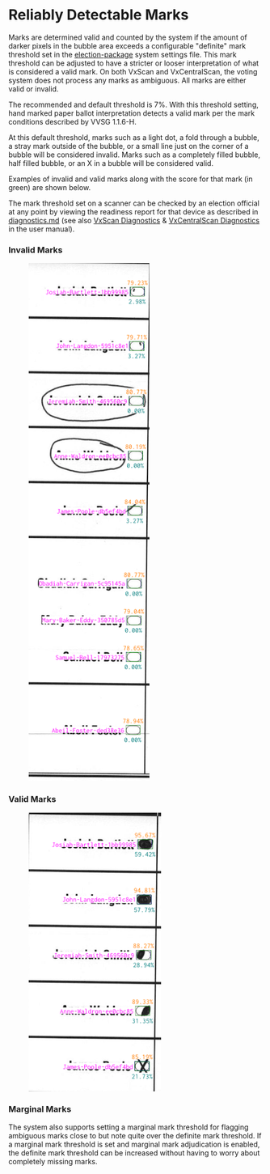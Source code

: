 # Reliably Detectable Marks

Marks are determined valid and counted by the system if the amount of darker pixels in the bubble area exceeds a configurable "definite" mark threshold set in the [election-package](../system-overview/election-package/ "mention") system settings file. This mark threshold can be adjusted to have a stricter or looser interpretation of what is considered a valid mark. On both VxScan and VxCentralScan, the voting system does not process any marks as ambiguous. All marks are either valid or invalid.

The recommended and default threshold is 7%. With this threshold setting, hand marked paper ballot interpretation detects a valid mark per the mark conditions described by VVSG 1.1.6-H.

At this default threshold, marks such as a light dot, a fold through a bubble, a stray mark outside of the bubble, or a small line just on the corner of a bubble will be considered invalid. Marks such as a completely filled bubble, half filled bubble, or an X in a bubble will be considered valid.

Examples of invalid and valid marks along with the score for that mark (in green) are shown below.&#x20;

The mark threshold set on a scanner can be checked by an election official at any point by viewing the readiness report for that device as described in [diagnostics.md](../system-overview/diagnostics.md "mention") (see also [VxScan Diagnostics](https://app.gitbook.com/s/JtZutzGTdCzsGITrdiph/vxscan/vxscan-diagnostics "mention") & [VxCentralScan Diagnostics](https://app.gitbook.com/s/JtZutzGTdCzsGITrdiph/vxcentralscan/vxcentralscan-diagnostics "mention") in the user manual).

### Invalid Marks

<figure><img src="../.gitbook/assets/image (65).png" alt=""><figcaption></figcaption></figure>

### Valid Marks

<figure><img src="../.gitbook/assets/image (1) (2).png" alt=""><figcaption></figcaption></figure>

### Marginal Marks

The system also supports setting a marginal mark threshold for flagging ambiguous marks close to but note quite over the definite mark threshold. If a marginal mark threshold is set and marginal mark adjudication is enabled, the definite mark threshold can be increased without having to worry about completely missing marks.

